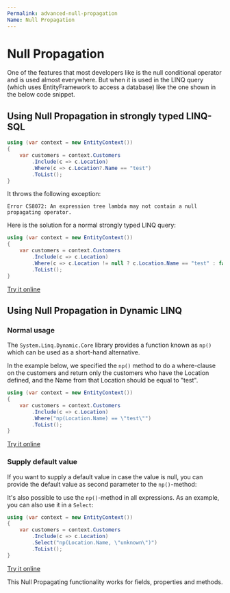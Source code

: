 ```yaml
---
Permalink: advanced-null-propagation
Name: Null Propagation
---
```


# Null Propagation

One of the features that most developers like is the null conditional operator and is used almost everywhere. But when it is used in the LINQ query (which uses EntityFramework to access a database) like the one shown in the below code snippet.

## Using Null Propagation in strongly typed LINQ-SQL

```csharp
using (var context = new EntityContext())
{
    var customers = context.Customers
        .Include(c => c.Location)
        .Where(c => c.Location?.Name == "test")
        .ToList();
}
```

It throws the following exception:

`Error CS8072: An expression tree lambda may not contain a null propagating operator.`

Here is the solution for a normal strongly typed LINQ query:

```csharp
using (var context = new EntityContext())
{
    var customers = context.Customers
        .Include(c => c.Location)
        .Where(c => c.Location != null ? c.Location.Name == "test" : false)
        .ToList();
}
```

[Try it online](https://dotnetfiddle.net/qmi6D8)

## Using Null Propagation in Dynamic LINQ

### Normal usage

The `System.Linq.Dynamic.Core` library provides a function known as `np()` which can be used as a short-hand alternative.

In the example below, we specified the `np()` method to do a where-clause on the customers and return only the customers who have the Location defined, and the Name from that Location should be equal to "test".

```csharp
using (var context = new EntityContext())
{
    var customers = context.Customers
        .Include(c => c.Location)
        .Where("np(Location.Name) == \"test\"")
        .ToList();
}
```

[Try it online](https://dotnetfiddle.net/AlCj05)

### Supply default value

If you want to supply a default value in case the value is null, you can provide the default value as second parameter to the `np()`-method:

It's also possible to use the `np()`-method in all expressions. As an example, you can also use it in a `Select`:

```csharp
using (var context = new EntityContext())
{
    var customers = context.Customers
        .Include(c => c.Location)
        .Select("np(Location.Name, \"unknown\")")
        .ToList();
}
```

[Try it online](https://dotnetfiddle.net/adddbt)

This Null Propagating functionality works for fields, properties and methods.

